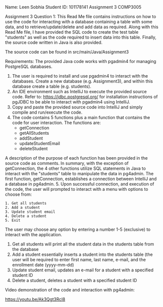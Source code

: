 Name: Leen Sobhia
Student ID: 101178141
Assignment 3 COMP3005

Assignment 3 Question 1:
This Read Me file contains instructions on how to use the code for interacting with a database containing a table with some data, and to retrieve/update/delete and add data
as required.
Along with this Read Me file, I have provided the SQL code to create the test table "students" as well as the code required to insert data into this table. Finally, the source
code written in Java is also provided.

The source code can be found in src/main/Java/Assignment3

Requirements:
The provided Java code works with pgadmin4 for managing PostgreSQL databases.
1. The user is required to install and use pgadmin4 to interact with the databases. Create a new database (e.g. Assignment3), and within this database create a table (e.g. students).
2. An IDE environment such as IntelliJ to execute the provided source code. Refer to: https://jdbc.postgresql.org/ for installation instructions of pgJDBC to be able to interact with pgadmin4 using IntelliJ.
3. Copy and paste the provided source code into IntelliJ and simply compile and run/execute the code.
4. The code contains 5 functions plus a main function that contains the code for user interaction. The functions are:
	- getConnection
	- getAllStudents
	- addStudent
	- updateStudentEmail
	- deleteStudent

A description of the purpose of each function has been provided in the source code as comments. In summary, with the exception of getConnection, the 4 other functions utilize SQL statements in Java to interact with the "students" table to manipulate the data in pg4admin. The first function, getConnection, establishes a connection between IntelliJ and a database in pg4admin. 
5. Upon successful connection, and execution of the code, the user will prompted to interact with a menu with options to choose from:

	1. Get all students
	2. Add a student
	3. Update student email
	4. Delete a student
	5. Exit

The user may choose any option by entering a number 1-5 (exclusive) to interact with the application.
1. Get all students will print all the student data in the students table from the database
2. Add a student essentially inserts a student into the students table (the user will be required to enter first name, last name, e-mail, and the enrollment date (yyyy-mm-dd)
3. Update student email, updates an e-mail for a student with a specified student ID
4. Delete a student, deletes a student with a specified student ID

Video demonstration of the code and interaction with pg4admin:

https://youtu.be/Ak3Qgt3Rcl8
